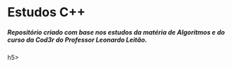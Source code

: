 # Estudos C++

<h5>Repositório criado com base nos estudos da matéria de Algoritmos e do curso da Cod3r do Professor Leonardo Leitão.</h5>h5>
